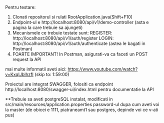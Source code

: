 Pentru testare:
1. Clonati repositorul si rulati RootApplication.java(Shift+F10)
2. Endpoint-ul e http://localhost:8080/api/v1/demo-controller (asta e pagina la care trebuie sa ajungeti)
3. Mecanismele ce trebuie testate sunt:
REGISTER: http://localhost:8080/api/v1/auth/register
LOGIN: http://localhost:8080/api/v1/auth/authenticate
(astea le bagati in Postman)
4. FOARTE IMPORTANT! In Postman, asigurati-va ca faceti un POST request la API

mai multe informatii aveti aici:
https://www.youtube.com/watch?v=KxqlJblhzfI (skip to: 1:59:00)

Proiectul are integrat SWAGGER, folositi ca endpoint http://localhost:8080/swagger-ui/index.html pentru documentatie la API

**Trebuie sa aveti postgreSQL instalat, modificati in src/main/resources/application.properties password-ul dupa cum aveti voi la master
(de obicei e 1111, piatraneamt1 sau postgres, depinde voi ce v-ati pus)